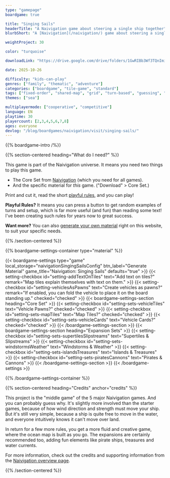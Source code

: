```yaml
---
type: "gamepage"
boardgame: true

title: "Singing Sails"
headerTitle: "A Naivigation game about steering a single ship together"
blurbShort: "A [Naivigation](/naivigation/) game about steering a single ship together, battling sea currents and dangerous islands."

weightProject: 30

color: "turquoise"

downloadLink: "https://drive.google.com/drive/folders/1GwRIBb3Wf3TQnImiKwxCPcrnd1HOQ6KL"

date: 2025-10-26

difficulty: "kids-can-play"
genres: ["family", "thematic", "adventure"]
categories: ["boardgame", "tile-game", "standard"]
tags: ["fixed-order", "shared-map", "grid", "turn-based", "guessing", "bias", "variable-setup", "orientation", "set-collection", "high-score"]
themes: ["sea"]

multiplayermode: ["cooperative", "competitive"]
language: EN
playtime: 30
playercount: [2,3,4,5,6,7,8]
ages: everyone
devlog: "/blog/boardgames/naivigation/visit/singing-sails/"
---
```


{{% boardgame-intro /%}}

{{% section-centered heading="What do I need?" %}}

This game is part of the Naivigation universe. It means you need two things to play this game.

* The Core Set from [Naivigation](/naivigation/) (which you need for all games).
* And the specific material for _this_ game. ("Download" > Core Set.)

Print and cut it, read the short [playful rules](rules), and you can play!

**Playful Rules?** It means you can press a button to get random examples of turns and setup, which is far more useful (and fun) than reading some text! I've been creating such rules for years now to great success.

**Want more?** You can also [generate your own material](#material) right on this website, to suit your specific needs.

{{% /section-centered %}}

{{% boardgame-settings-container type="material" %}}

{{< boardgame-settings type="game" local_storage="naivigationSingingSailsConfig" btn_label="Generate Material" game_title="Naivigation: Singing Sails" defaults="true" >}}
  {{< setting-checkbox id="setting-addTextOnTiles" text="Add text on tiles?" remark="Map tiles explain themselves with text on them." >}}
  {{< setting-checkbox id="setting-vehiclesAsPawns" text="Create vehicles as pawns?" remark="If enabled, you can fold the vehicle to place it on the board standing up." checked="checked" >}}
  {{< boardgame-settings-section heading="Core Set" >}}
    {{< setting-checkbox id="setting-sets-vehicleTiles" text="Vehicle Pawns?" checked="checked" >}}
    {{< setting-checkbox id="setting-sets-mapTiles" text="Map Tiles?" checked="checked" >}}
    {{< setting-checkbox id="setting-sets-vehicleCards" text="Vehicle Cards?" checked="checked" >}}
  {{< /boardgame-settings-section >}}
  {{< boardgame-settings-section heading="Expansion Sets" >}}
    {{< setting-checkbox id="setting-sets-supertilesSlipstreams" text="Supertiles & Slipstreams" >}}
    {{< setting-checkbox id="setting-sets-windstormsWeather" text="Windstorms & Weather" >}}
    {{< setting-checkbox id="setting-sets-islandsTreasures" text="Islands & Treasures" >}}
    {{< setting-checkbox id="setting-sets-piratesCannons" text="Pirates & Cannons" >}}
  {{< /boardgame-settings-section >}}
{{< /boardgame-settings >}}

{{% /boardgame-settings-container %}}

{{% section-centered heading="Credits" anchor="credits" %}}

This project is the "middle game" of the 5 major Naivigation games. And you can probably guess why. It's slightly more involved than the starter games, because of how wind direction and strength must move your ship. But it's still very simple, because a ship is quite free to move in the water, and everyone intuitively knows it can't move over land.

In return for a few more rules, you get a more fluid and creative game, where the ocean map is built as you go. The expansions are certainly recommended too, adding fun elements like pirate ships, treasures and water currents.

For more information, check out the credits and supporting information from the [Naivigation overview page](/naivigation/).

{{% /section-centered %}}